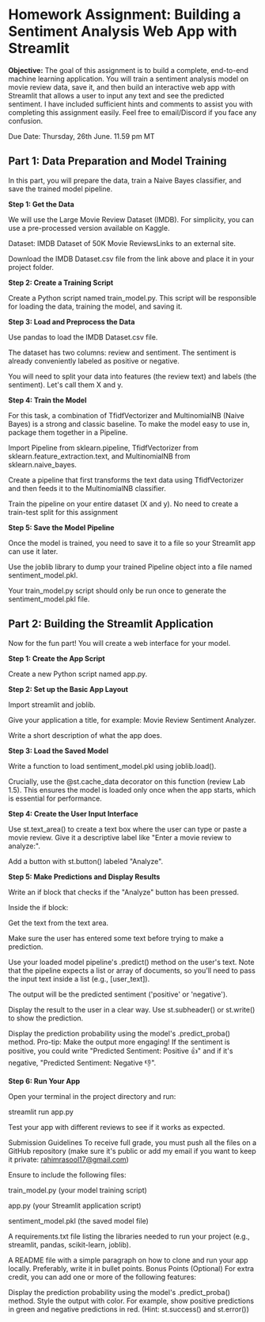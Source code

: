 # Homework Assignment: Building a Sentiment Analysis Web App with Streamlit

__Objective:__ The goal of this assignment is to build a complete, end-to-end machine learning application. You will train a sentiment analysis model on movie review data, save it, and then build an interactive web app with Streamlit that allows a user to input any text and see the predicted sentiment. I have included sufficient hints and comments to assist you with completing this assignment easily. Feel free to email/Discord if you face any confusion.

Due Date: Thursday, 26th June. 11.59 pm MT

## Part 1: Data Preparation and Model Training
In this part, you will prepare the data, train a Naive Bayes classifier, and save the trained model pipeline.

__Step 1: Get the Data__

We will use the Large Movie Review Dataset (IMDB). For simplicity, you can use a pre-processed version available on Kaggle.

Dataset: IMDB Dataset of 50K Movie ReviewsLinks to an external site.

Download the IMDB Dataset.csv file from the link above and place it in your project folder.

__Step 2: Create a Training Script__

Create a Python script named train_model.py. This script will be responsible for loading the data, training the model, and saving it.

__Step 3: Load and Preprocess the Data__

Use pandas to load the IMDB Dataset.csv file.

The dataset has two columns: review and sentiment. The sentiment is already conveniently labeled as positive or negative.

You will need to split your data into features (the review text) and labels (the sentiment). Let's call them X and y.

__Step 4: Train the Model__

For this task, a combination of TfidfVectorizer and MultinomialNB (Naive Bayes) is a strong and classic baseline. To make the model easy to use in, package them together in a Pipeline.

Import Pipeline from sklearn.pipeline, TfidfVectorizer from sklearn.feature_extraction.text, and MultinomialNB from sklearn.naive_bayes.

Create a pipeline that first transforms the text data using TfidfVectorizer and then feeds it to the MultinomialNB classifier.

Train the pipeline on your entire dataset (X and y). No need to create a train-test split for this assignment

__Step 5: Save the Model Pipeline__

Once the model is trained, you need to save it to a file so your Streamlit app can use it later.

Use the joblib library to dump your trained Pipeline object into a file named sentiment_model.pkl.

Your train_model.py script should only be run once to generate the sentiment_model.pkl file.

## Part 2: Building the Streamlit Application
Now for the fun part! You will create a web interface for your model.

__Step 1: Create the App Script__

Create a new Python script named app.py.

__Step 2: Set up the Basic App Layout__

Import streamlit and joblib.

Give your application a title, for example: Movie Review Sentiment Analyzer.

Write a short description of what the app does.

__Step 3: Load the Saved Model__

Write a function to load sentiment_model.pkl using joblib.load().

Crucially, use the @st.cache_data decorator on this function (review Lab 1.5). This ensures the model is loaded only once when the app starts, which is essential for performance.

__Step 4: Create the User Input Interface__

Use st.text_area() to create a text box where the user can type or paste a movie review. Give it a descriptive label like "Enter a movie review to analyze:".

Add a button with st.button() labeled "Analyze".

__Step 5: Make Predictions and Display Results__

Write an if block that checks if the "Analyze" button has been pressed.

Inside the if block:

Get the text from the text area.

Make sure the user has entered some text before trying to make a prediction.

Use your loaded model pipeline's .predict() method on the user's text. Note that the pipeline expects a list or array of documents, so you'll need to pass the input text inside a list (e.g., [user_text]).

The output will be the predicted sentiment ('positive' or 'negative').

Display the result to the user in a clear way. Use st.subheader() or st.write() to show the prediction.

Display the prediction probability using the model's .predict_proba() method.
Pro-tip: Make the output more engaging! If the sentiment is positive, you could write "Predicted Sentiment: Positive 👍" and if it's negative, "Predicted Sentiment: Negative 👎".

__Step 6: Run Your App__

Open your terminal in the project directory and run:

streamlit run app.py

Test your app with different reviews to see if it works as expected.

Submission Guidelines
To receive full grade, you must push all the files on a GitHub repository (make sure it's public or add my email if you want to keep it private: rahimrasool17@gmail.com)

Ensure to include the following files:

train_model.py (your model training script)

app.py (your Streamlit application script)

sentiment_model.pkl (the saved model file)

A requirements.txt file listing the libraries needed to run your project (e.g., streamlit, pandas, scikit-learn, joblib).

A README file with a simple paragraph on how to clone and run your app locally. Preferably, write it in bullet points.
Bonus Points (Optional)
For extra credit, you can add one or more of the following features:

Display the prediction probability using the model's .predict_proba() method.
Style the output with color. For example, show positive predictions in green and negative predictions in red. (Hint: st.success() and st.error())